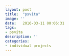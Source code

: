 ```yaml
---
layout: post
title:  "psvita"
image: ''
date:   2016-03-11 00:06:31
tags:
- psvita
description: ''
categories:
- individual projects
---
```

